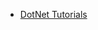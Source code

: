 

- <a href = "https://dotnettutorials.net/lesson/asp-net-core-launchsettings-json-file/#google_vignette"> DotNet Tutorials </a>
